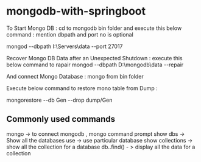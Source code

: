 # mongodb-with-springboot

To Start Mongo DB : cd to mongodb bin folder and execute this below command : mention dbpath and port no is optional

mongod --dbpath I:\Servers\data --port 27017

Recover Mongo DB  Data after an Unexpected Shutdown : execute this below command to rapair
mongod --dbpath D:\mongodb\data --repair

And connect Mongo Database : mongo from bin folder

Execute below command to restore mono table from Dump :

mongorestore --db Gen --drop dump/Gen

## Commonly used commands
mongo -> to connect mongodb , mongo command prompt 
show dbs  -> Show all the databases
use <database-name> -> use particular database
show collections  -> show all the collection for a database
db.<collection-name>.find() - > display all the data for a collection
